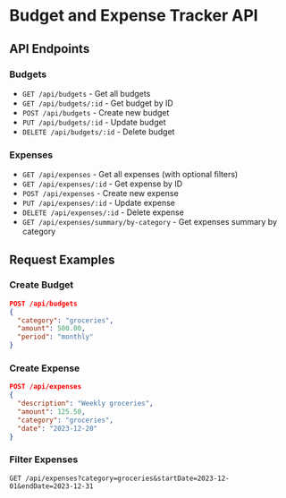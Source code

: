 # Budget and Expense Tracker API

## API Endpoints

### Budgets

- `GET /api/budgets` - Get all budgets
- `GET /api/budgets/:id` - Get budget by ID
- `POST /api/budgets` - Create new budget
- `PUT /api/budgets/:id` - Update budget
- `DELETE /api/budgets/:id` - Delete budget

### Expenses

- `GET /api/expenses` - Get all expenses (with optional filters)
- `GET /api/expenses/:id` - Get expense by ID
- `POST /api/expenses` - Create new expense
- `PUT /api/expenses/:id` - Update expense
- `DELETE /api/expenses/:id` - Delete expense
- `GET /api/expenses/summary/by-category` - Get expenses summary by category

## Request Examples

### Create Budget

```json
POST /api/budgets
{
  "category": "groceries",
  "amount": 500.00,
  "period": "monthly"
}
```

### Create Expense

```json
POST /api/expenses
{
  "description": "Weekly groceries",
  "amount": 125.50,
  "category": "groceries",
  "date": "2023-12-20"
}
```

### Filter Expenses

```
GET /api/expenses?category=groceries&startDate=2023-12-01&endDate=2023-12-31
```
